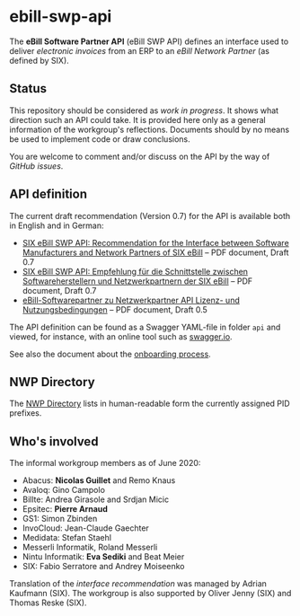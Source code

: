 # ebill-swp-api

The **eBill Software Partner API** (eBill SWP API) defines an interface used to deliver _electronic invoices_
from an ERP to an _eBill Network Partner_ (as defined by SIX).

## Status

This repository should be considered as _work in progress_. It shows what direction such an API
could take. It is provided here only as a general information of the workgroup's reflections.
Documents should by no means be used to implement code or draw conclusions.

You are welcome to comment and/or discuss on the API by the way of _GitHub issues_.

## API definition

The current draft recommendation (Version 0.7) for the API is available both in English and
in German:

- [SIX eBill SWP API: Recommendation for the Interface between Software Manufacturers and Network Partners of SIX eBill](https://github.com/swico/ebill-swp-api/blob/master/documents/InterfaceRecommendationSIXeBill.pdf) &ndash; PDF document, Draft 0.7
- [SIX eBill SWP API: Empfehlung für die Schnittstelle zwischen Softwareherstellern und Netzwerkpartnern der SIX eBill](https://github.com/swico/ebill-swp-api/blob/master/documents/SchnittstellenempfehlungSIXeBill.pdf) &ndash; PDF document, Draft 0.7
- [eBill-Softwarepartner zu Netzwerkpartner API Lizenz- und Nutzungsbedingungen](https://github.com/swico/ebill-swp-api/blob/master/LICENSE/Nutzungslizenz-SWP-API.pdf) &ndash; PDF document, Draft 0.5

The API definition can be found as a Swagger YAML-file in folder `api` and viewed,
for instance, with an online tool such as [swagger.io](https://editor.swagger.io).

See also the document about the [onboarding process](https://github.com/swico/ebill-swp-api/tree/master/documents/onboarding.md).

## NWP Directory

The [NWP Directory](https://github.com/swico/ebill-swp-api/tree/master/documents/nwp-directory.md) lists in human-readable
form the currently assigned PID prefixes.

## Who's involved

The informal workgroup members as of June 2020:

- Abacus: **Nicolas Guillet** and Remo Knaus
- Avaloq: Gino Campolo
- Billte: Andrea Girasole and Srdjan Micic
- Epsitec: **Pierre Arnaud**
- GS1: Simon Zbinden
- InvoCloud: Jean-Claude Gaechter
- Medidata: Stefan Staehl
- Messerli Informatik, Roland Messerli
- Nintu Informatik: **Eva Sediki** and Beat Meier
- SIX: Fabio Serratore and Andrey Moiseenko

Translation of the _interface recommendation_ was managed by Adrian Kaufmann (SIX).
The workgroup is also supported by Oliver Jenny (SIX) and Thomas Reske (SIX).
